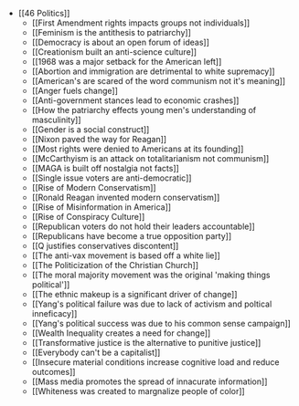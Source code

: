 - [[46 Politics]]
	- [[First Amendment rights impacts groups not individuals]]
	- [[Feminism is the antithesis to patriarchy]]
	- [[Democracy is about an open forum of ideas]]
	- [[Creationism built an anti-science culture]]
	- [[1968 was a major setback for the American left]]
	- [[Abortion and immigration are detrimental to white supremacy]]
	- [[American's are scared of the word communism not it's meaning]]
	- [[Anger fuels change]]
	- [[Anti-government stances lead to economic crashes]]
	- [[How the patriarchy effects young men's understanding of masculinity]]
	- [[Gender is a social construct]]
	- [[Nixon paved the way for Reagan]]
	- [[Most rights were denied to Americans at its founding]]
	- [[McCarthyism is an attack on totalitarianism not communism]]
	- [[MAGA is built off nostalgia not facts]]
	- [[Single issue voters are anti-democratic]]
	- [[Rise of Modern Conservatism]]
	- [[Ronald Reagan invented modern conservatism]]
	- [[Rise of Misinformation in America]]
	- [[Rise of Conspiracy Culture]]
	- [[Republican voters do not hold their leaders accountable]]
	- [[Republicans have become a true opposition party]]
	- [[Q justifies conservatives discontent]]
	- [[The anti-vax movement is based off a white lie]]
	- [[The Politicization of the Christian Church]]
	- [[The moral majority movement was the original 'making things political']]
	- [[The ethnic makeup is a significant driver of change]]
	- [[Yang's political failure was due to lack of activism and poltical inneficacy]]
	- [[Yang's political success was due to his common sense campaign]]
	- [[Wealth Inequality creates a need for change]]
	- [[Transformative justice is the alternative to punitive justice]]
	- [[Everybody can't be a capitalist]]
	- [[Insecure material conditions increase cognitive load and reduce outcomes]]
	- [[Mass media promotes the spread of innacurate information]]
	- [[Whiteness was created to margnalize people of color]]